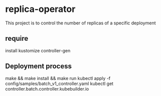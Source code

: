 # replica-operator

This project is to control the number of replicas of a specific deployment

## require

install kustomize controller-gen

## Deployment process

make && make install && make run
kubectl apply -f config/samples/batch_v1_controller.yaml
kubectl get controller.batch.controller.kubebuilder.io
